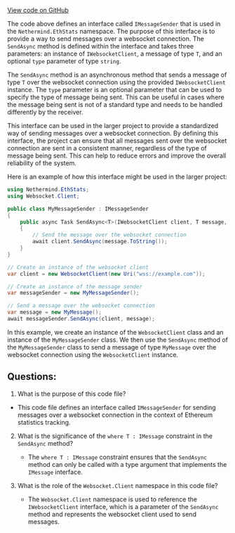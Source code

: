 [View code on GitHub](https://github.com/nethermindeth/nethermind/Nethermind.EthStats/IMessageSender.cs)

The code above defines an interface called `IMessageSender` that is used in the `Nethermind.EthStats` namespace. The purpose of this interface is to provide a way to send messages over a websocket connection. The `SendAsync` method is defined within the interface and takes three parameters: an instance of `IWebsocketClient`, a message of type `T`, and an optional `type` parameter of type `string`.

The `SendAsync` method is an asynchronous method that sends a message of type `T` over the websocket connection using the provided `IWebsocketClient` instance. The `type` parameter is an optional parameter that can be used to specify the type of message being sent. This can be useful in cases where the message being sent is not of a standard type and needs to be handled differently by the receiver.

This interface can be used in the larger project to provide a standardized way of sending messages over a websocket connection. By defining this interface, the project can ensure that all messages sent over the websocket connection are sent in a consistent manner, regardless of the type of message being sent. This can help to reduce errors and improve the overall reliability of the system.

Here is an example of how this interface might be used in the larger project:

```csharp
using Nethermind.EthStats;
using Websocket.Client;

public class MyMessageSender : IMessageSender
{
    public async Task SendAsync<T>(IWebsocketClient client, T message, string? type = null) where T : IMessage
    {
        // Send the message over the websocket connection
        await client.SendAsync(message.ToString());
    }
}

// Create an instance of the websocket client
var client = new WebsocketClient(new Uri("wss://example.com"));

// Create an instance of the message sender
var messageSender = new MyMessageSender();

// Send a message over the websocket connection
var message = new MyMessage();
await messageSender.SendAsync(client, message);
```

In this example, we create an instance of the `WebsocketClient` class and an instance of the `MyMessageSender` class. We then use the `SendAsync` method of the `MyMessageSender` class to send a message of type `MyMessage` over the websocket connection using the `WebsocketClient` instance.
## Questions: 
 1. What is the purpose of this code file?
   - This code file defines an interface called `IMessageSender` for sending messages over a websocket connection in the context of Ethereum statistics tracking.

2. What is the significance of the `where T : IMessage` constraint in the `SendAsync` method?
   - The `where T : IMessage` constraint ensures that the `SendAsync` method can only be called with a type argument that implements the `IMessage` interface.

3. What is the role of the `Websocket.Client` namespace in this code file?
   - The `Websocket.Client` namespace is used to reference the `IWebsocketClient` interface, which is a parameter of the `SendAsync` method and represents the websocket client used to send messages.